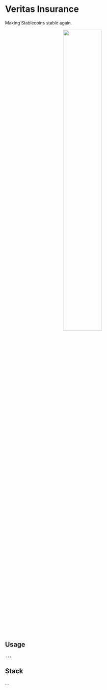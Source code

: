 # Veritas Insurance

Making Stablecoins stable again.

<div align="center">
 <img src="" width="50%" align="centre">
</div>

## Usage

```console
...
```

## Stack

...
